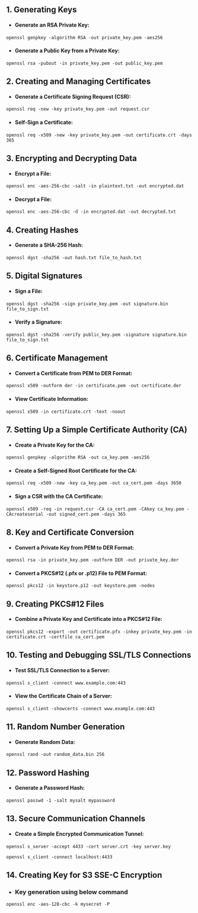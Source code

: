 ## 1. Generating Keys
- #### Generate an RSA Private Key:
```
openssl genpkey -algorithm RSA -out private_key.pem -aes256
```

- #### Generate a Public Key from a Private Key:
```
openssl rsa -pubout -in private_key.pem -out public_key.pem
```

## 2. Creating and Managing Certificates
- #### Generate a Certificate Signing Request (CSR):
```
openssl req -new -key private_key.pem -out request.csr
```
- #### Self-Sign a Certificate:
```
openssl req -x509 -new -key private_key.pem -out certificate.crt -days 365
```

## 3. Encrypting and Decrypting Data
- #### Encrypt a File:
```
openssl enc -aes-256-cbc -salt -in plaintext.txt -out encrypted.dat
```

- #### Decrypt a File:
```
openssl enc -aes-256-cbc -d -in encrypted.dat -out decrypted.txt
```

## 4. Creating Hashes
- #### Generate a SHA-256 Hash:
```
openssl dgst -sha256 -out hash.txt file_to_hash.txt
```

## 5. Digital Signatures
- #### Sign a File:
```
openssl dgst -sha256 -sign private_key.pem -out signature.bin file_to_sign.txt
```

- #### Verify a Signature:
```
openssl dgst -sha256 -verify public_key.pem -signature signature.bin file_to_sign.txt
```

## 6. Certificate Management
- #### Convert a Certificate from PEM to DER Format:
```
openssl x509 -outform der -in certificate.pem -out certificate.der
```

- #### View Certificate Information:
```
openssl x509 -in certificate.crt -text -noout
```

## 7. Setting Up a Simple Certificate Authority (CA)
- #### Create a Private Key for the CA:
```
openssl genpkey -algorithm RSA -out ca_key.pem -aes256
```

- #### Create a Self-Signed Root Certificate for the CA:
```
openssl req -x509 -new -key ca_key.pem -out ca_cert.pem -days 3650
```

- #### Sign a CSR with the CA Certificate:
```
openssl x509 -req -in request.csr -CA ca_cert.pem -CAkey ca_key.pem -CAcreateserial -out signed_cert.pem -days 365
```

## 8. Key and Certificate Conversion
- #### Convert a Private Key from PEM to DER Format:
```
openssl rsa -in private_key.pem -outform DER -out private_key.der
```

- #### Convert a PKCS#12 (.pfx or .p12) File to PEM Format:
```
openssl pkcs12 -in keystore.p12 -out keystore.pem -nodes
```

## 9. Creating PKCS#12 Files
- #### Combine a Private Key and Certificate into a PKCS#12 File:
```
openssl pkcs12 -export -out certificate.pfx -inkey private_key.pem -in certificate.crt -certfile ca_cert.pem
```

## 10.  Testing and Debugging SSL/TLS Connections
- #### Test SSL/TLS Connection to a Server:
```
openssl s_client -connect www.example.com:443
```

- #### View the Certificate Chain of a Server:
```
openssl s_client -showcerts -connect www.example.com:443
```

## 11.  Random Number Generation
- #### Generate Random Data:
```
openssl rand -out random_data.bin 256
```

## 12.  Password Hashing
- #### Generate a Password Hash:
```
openssl passwd -1 -salt mysalt mypassword
```

## 13.  Secure Communication Channels
- #### Create a Simple Encrypted Communication Tunnel:
```
openssl s_server -accept 4433 -cert server.crt -key server.key
```
```
openssl s_client -connect localhost:4433
```

## 14. Creating Key for S3 SSE-C Encryption
- ### Key generation using below command
```
openssl enc -aes-128-cbc -k mysecret -P
```

